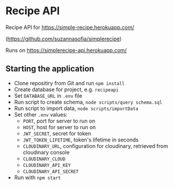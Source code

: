 # Recipe API

Recipe API for https://simple-recipe.herokuapp.com/ 

(https://github.com/suzannasofia/simplerecipe)

Runs on https://simplerecipe-api.herokuapp.com/

## Starting the application

* Clone repositiry from Git and run `npm install`
* Create database for project, e.g. `recipeapi`
* Set `DATABASE_URL` in `.env` file
* Run script to create schema, `node scripts/query schema.sql`
* Run script to import data, `node scripts/importData`
* Set other `.env` values:
  - `PORT`, port for server to run on
  - `HOST`, host for server to run on
  - `JWT_SECRET`, secret for token
  - `JWT_TOKEN_LIFETIME`, token's lifetime in seconds
  - `CLOUDINARY_URL`, configuration for cloudinary, retrieved from cloudinary console
  - `CLOUDINARY_CLOUD`
  - `CLOUDINARY_API_KEY`
  - `CLOUDINARY_API_SECRET`
* Run with `npm start`

